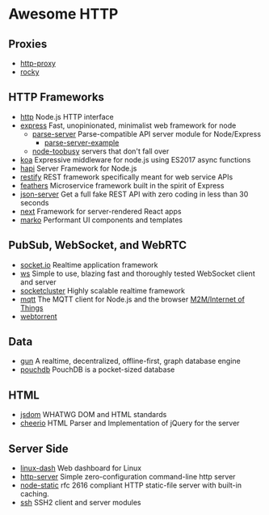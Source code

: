 # Awesome HTTP

## Proxies
- [http-proxy](https://github.com/nodejitsu/node-http-proxy)
- [rocky](https://github.com/h2non/rocky)

## HTTP Frameworks
- [http](https://nodejs.org/api/http.html) Node.js HTTP interface
- [express](https://github.com/expressjs/express) Fast, unopinionated, minimalist web framework for node
  - [parse-server](https://github.com/ParsePlatform/parse-server) Parse-compatible API server module for Node/Express
    - [parse-server-example](https://github.com/ParsePlatform/parse-server-example)
  - [node-toobusy](https://github.com/lloyd/node-toobusy) servers that don't fall over
- [koa](http://koajs.com) Expressive middleware for node.js using ES2017 async functions 
- [hapi](https://github.com/hapijs/hapi) Server Framework for Node.js
- [restify](https://github.com/restify/node-restify) REST framework specifically meant for web service APIs
- [feathers](https://github.com/feathersjs/feathers) Microservice framework built in the spirit of Express
- [json-server](https://github.com/typicode/json-server) Get a full fake REST API with zero coding in less than 30 seconds
- [next](https://github.com/zeit/next.js) Framework for server-rendered React apps
- [marko](https://github.com/marko-js/marko) Performant UI components and templates

## PubSub, WebSocket, and WebRTC
- [socket.io](https://github.com/socketio/socket.io/) Realtime application framework
- [ws](https://github.com/websockets/ws)  Simple to use, blazing fast and thoroughly tested WebSocket client and server
- [socketcluster](https://github.com/socketcluster/socketcluster/) Highly scalable realtime framework
- [mqtt](https://github.com/mqttjs/MQTT.js) The MQTT client for Node.js and the browser [M2M/Internet of Things](http://mqtt.org/)
- [webtorrent](https://github.com/feross/webtorrent)

## Data
- [gun](http://gun.js.org) A realtime, decentralized, offline-first, graph database engine
- [pouchdb](https://github.com/pouchdb/pouchdb) PouchDB is a pocket-sized database

## HTML
- [jsdom](https://github.com/tmpvar/jsdom) WHATWG DOM and HTML standards
- [cheerio](https://github.com/cheeriojs/cheerio) HTML Parser and Implementation of jQuery for the server

## Server Side
- [linux-dash](https://github.com/afaqurk/linux-dash) Web dashboard for Linux
- [http-server](https://github.com/indexzero/http-server) Simple zero-configuration command-line http server
- [node-static](https://github.com/cloudhead/node-static) rfc 2616 compliant HTTP static-file server with built-in caching. 
- [ssh](https://github.com/mscdex/ssh2) SSH2 client and server modules
